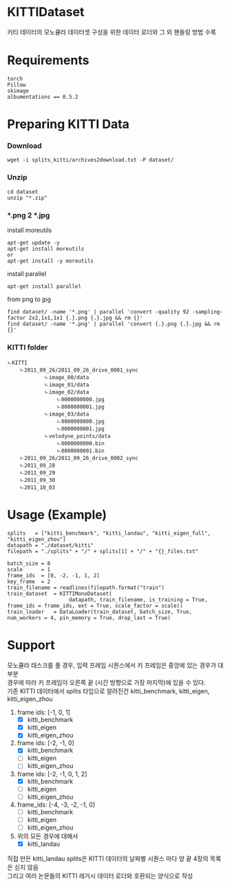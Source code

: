 # KITTIDataset
키티 데이터의 모노큘라 데이터셋 구성을 위한 데이터 로더와 그 외 핸들링 방법 수록  
# Requirements
```
torch
Pillow
skimage
albumentations == 0.5.2
```
# Preparing KITTI Data
### Download
```
wget -i splits_kitti/archives2download.txt -P dataset/
```
### Unzip
```
cd dataset
unzip "*.zip"
```
### *.png 2 *.jpg
install moreutils  
```
apt-get update -y
apt-get install moreutils
or
apt-get install -y moreutils
```
install parallel  
```
apt-get install parallel
```
from png to jpg  
```
find dataset/ -name '*.png' | parallel 'convert -quality 92 -sampling-factor 2x2,1x1,1x1 {.}.png {.}.jpg && rm {}'
find dataset/ -name '*.png' | parallel 'convert {.}.png {.}.jpg && rm {}'
```
### KITTI folder
```
ㄴKITTI
    ㄴ2011_09_26/2011_09_26_drive_0001_sync
            ㄴimage_00/data
            ㄴimage_01/data
            ㄴimage_02/data
                ㄴ0000000000.jpg
                ㄴ0000000001.jpg
            ㄴimage_03/data
                ㄴ0000000000.jpg
                ㄴ0000000001.jpg
            ㄴvelodyne_points/data
                ㄴ0000000000.bin
                ㄴ0000000001.bin
    ㄴ2011_09_26/2011_09_26_drive_0002_sync
    ㄴ2011_09_28
    ㄴ2011_09_29
    ㄴ2011_09_30
    ㄴ2011_10_03
```
# Usage (Example)
```
splits   = ["kitti_benchmark", "kitti_landau", "kitti_eigen_full", "kitti_eigen_zhou"]
datapath = "./dataset/kitti"
filepath = "./splits" + "/" + splits[1] + "/" + "{}_files.txt"

batch_size = 8
scale      = 1
frame_ids  = [0, -2, -1, 1, 2]
key_frame  = 2
train_filename = readlines(filepath.format("train")
train_dataset  = KITTIMonoDataset(
                    datapath, train_filename, is_training = True, frame_ids = frame_ids, ext = True, scale_factor = scale))
train_loader   = DataLoader(train_dataset, batch_size, True, num_workers = 4, pin_memory = True, drop_last = True)
```
# Support
모노큘라 태스크를 풀 경우, 입력 프레임 시퀀스에서 키 프레임은 중앙에 있는 경우가 대부분  
경우에 따라 키 프레임이 오른쪽 끝 (시간 방향으로 가장 마지막)에 있을 수 있다.  
기존 KITTI 데이터에서 splits 타입으로 알려진건 kitti_benchmark, kitti_eigen, kitti_eigen_zhou  
1. frame ids: [-1, 0, 1]  
    - [x] kitti_benchmark  
    - [x] kitti_eigen  
    - [x] kitti_eigen_zhou  
2. frame ids: [-2, -1, 0]  
    - [x] kitti_benchmark  
    - [ ] kitti_eigen  
    - [ ] kitti_eigen_zhou  
3. frame ids: [-2, -1, 0, 1, 2]  
    - [x] kitti_benchmark  
    - [ ] kitti_eigen  
    - [ ] kitti_eigen_zhou  
4. frame_ids: [-4, -3, -2, -1, 0]  
    - [ ] kitti_benchmark  
    - [ ] kitti_eigen  
    - [ ] kitti_eigen_zhou  
5. 위의 모든 경우에 대해서  
    - [x] kitti_landau  
  
직접 만든 kitti_landau splits은 KITTI 데이터의 날짜별 시퀀스 마다 양 끝 4장의 목록은 싣지 않음  
그리고 여러 논문들의 KITTI 레거시 데이터 로더와 호환되는 양식으로 작성  
